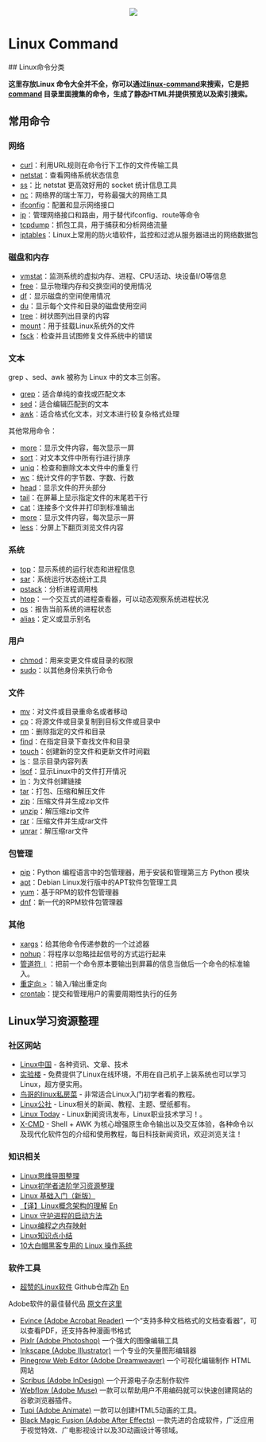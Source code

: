 <p align="center">
  <a href="https://jaywcjlove.github.io/linux-command">
    <img src="./template/img/banner.svg?sanitize=true">
  </a>
  <h1>Linux Command</h1>
</p>
## Linux命令分类

**这里存放Linux 命令大全并不全，你可以通过[linux-command](https://linux-command-bay-two.vercel.app/)来搜索，它是把 [command](./assets/command) 目录里面搜集的命令，生成了静态HTML并提供预览以及索引搜索。**

## 常用命令

### 网络

- [curl](https://linux.mcbilla.com/c/curl.html)：利用URL规则在命令行下工作的文件传输工具
- [netstat](https://linux.mcbilla.com/c/netstat.html)：查看网络系统状态信息
- [ss](https://linux.mcbilla.com/c/ss.html)：比 netstat 更高效好用的 socket 统计信息工具
- [nc](https://linux.mcbilla.com/c/nc.html)：网络界的瑞士军刀，号称最强大的网络工具
- [ifconfig](https://linux.mcbilla.com/c/ifconfig.html)：配置和显示网络接口
- [ip](https://linux.mcbilla.com/c/ip.html)：管理网络接口和路由，用于替代ifconfig、route等命令
- [tcpdump](https://linux.mcbilla.com/c/tcpdump.html)：抓包工具，用于捕获和分析网络流量
- [iptables](https://linux.mcbilla.com/c/iptables.html)：Linux上常用的防火墙软件，监控和过滤从服务器进出的网络数据包

### 磁盘和内存

- [vmstat](https://linux.mcbilla.com/c/vmstat.html)：监测系统的虚拟内存、进程、CPU活动、块设备I/O等信息
- [free](https://linux.mcbilla.com/c/free.html)：显示物理内存和交换空间的使用情况
- [df](https://linux.mcbilla.com/c/df.html)：显示磁盘的空间使用情况
- [du](https://linux.mcbilla.com/c/du.html)：显示每个文件和目录的磁盘使用空间
- [tree](https://linux.mcbilla.com/c/tree.html)：树状图列出目录的内容
- [mount](https://linux.mcbilla.com/c/mount.html)：用于挂载Linux系统外的文件
- [fsck](https://linux.mcbilla.com/c/fsck.html)：检查并且试图修复文件系统中的错误

### 文本

grep 、sed、awk 被称为 Linux 中的文本三剑客。

- [grep](https://linux.mcbilla.com/c/grep.html)：适合单纯的查找或匹配文本
- [sed](https://linux.mcbilla.com/c/sed.html)：适合编辑匹配到的文本
- [awk](https://linux.mcbilla.com/c/awk.html)：适合格式化文本，对文本进行较复杂格式处理

其他常用命令：

- [more](https://linux.mcbilla.com/c/more.html)：显示文件内容，每次显示一屏
- [sort](https://linux.mcbilla.com/c/sort.html)：对文本文件中所有行进行排序
- [uniq](https://linux.mcbilla.com/c/uniq.html)：检查和删除文本文件中的重复行
- [wc](https://linux.mcbilla.com/c/wc.html)：统计文件的字节数、字数、行数
- [head](https://linux.mcbilla.com/c/head.html)：显示文件的开头部分
- [tail](https://linux.mcbilla.com/c/tail.html)：在屏幕上显示指定文件的末尾若干行
- [cat](https://linux.mcbilla.com/c/cat.html)：连接多个文件并打印到标准输出
- [more](https://linux.mcbilla.com/c/more.html)：显示文件内容，每次显示一屏
- [less](https://linux.mcbilla.com/c/less.html)：分屏上下翻页浏览文件内容

### 系统

- [top](https://linux.mcbilla.com/c/top.html)：显示系统的运行状态和进程信息
- [sar](https://linux.mcbilla.com/c/sar.html)：系统运行状态统计工具
- [pstack](https://linux.mcbilla.com/c/pstack.html)：分析进程调用栈
- [htop](https://linux.mcbilla.com/c/htop.html)：一个交互式的进程查看器，可以动态观察系统进程状况
- [ps](https://linux.mcbilla.com/c/ps.html)：报告当前系统的进程状态
- [alias](https://linux.mcbilla.com/c/alias.html)：定义或显示别名

### 用户

- [chmod](https://linux.mcbilla.com/c/chmod.html)：用来变更文件或目录的权限
- [sudo](https://linux.mcbilla.com/c/sudo.html)：以其他身份来执行命令

### 文件

- [mv](https://linux.mcbilla.com/c/mv.html)：对文件或目录重命名或者移动
- [cp](https://linux.mcbilla.com/c/cp.html)：将源文件或目录复制到目标文件或目录中
- [rm](https://linux.mcbilla.com/c/rm.html)：删除指定的文件和目录
- [find](https://linux.mcbilla.com/c/find.html)：在指定目录下查找文件和目录
- [touch](https://linux.mcbilla.com/c/touch.html)：创建新的空文件和更新文件时间戳
- [ls](https://linux.mcbilla.com/c/ls.html)：显示目录内容列表
- [lsof](https://linux.mcbilla.com/c/lsof.html)：显示Linux中的文件打开情况
- [ln](https://linux.mcbilla.com/c/ln.html)：为文件创建链接
- [tar](https://linux.mcbilla.com/c/tar.html)：打包、压缩和解压文件
- [zip](https://linux.mcbilla.com/c/zip.html)：压缩文件并生成zip文件
- [unzip](https://linux.mcbilla.com/c/unzip.html)：解压缩zip文件
- [rar](https://linux.mcbilla.com/c/rar.html)：压缩文件并生成rar文件
- [unrar](https://linux.mcbilla.com/c/unrar.html)：解压缩rar文件

### 包管理

- [pip](https://linux.mcbilla.com/c/pip.html)：Python 编程语言中的包管理器，用于安装和管理第三方 Python 模块
- [apt](https://linux.mcbilla.com/c/apt.html)：Debian Linux发行版中的APT软件包管理工具
- [yum](https://linux.mcbilla.com/c/yum.html)：基于RPM的软件包管理器
- [dnf](https://linux.mcbilla.com/c/dnf.html)：新一代的RPM软件包管理器

### 其他

- [xargs](https://linux.mcbilla.com/c/xargs.html)：给其他命令传递参数的一个过滤器
- [nohup](https://linux.mcbilla.com/c/nohup.html)：将程序以忽略挂起信号的方式运行起来
- [管道符 `|`](https://linux.mcbilla.com/c/管道符.html) ：把前一个命令原本要输出到屏幕的信息当做后一个命令的标准输入。
- [重定向 `>`](https://linux.mcbilla.com/c/重定向.html) ：输入/输出重定向
- [crontab](https://linux.mcbilla.com/c/crontab.html)：提交和管理用户的需要周期性执行的任务

## Linux学习资源整理


### 社区网站

- [Linux中国](https://linux.cn/) - 各种资讯、文章、技术
- [实验楼](https://www.shiyanlou.com/) - 免费提供了Linux在线环境，不用在自己机子上装系统也可以学习Linux，超方便实用。
- [鸟哥的linux私房菜](http://linux.vbird.org/) - 非常适合Linux入门初学者看的教程。
- [Linux公社](http://www.linuxidc.com/) - Linux相关的新闻、教程、主题、壁纸都有。
- [Linux Today](http://www.linuxde.net) - Linux新闻资讯发布，Linux职业技术学习！。
- [X-CMD](https://www.x-cmd.com/) - Shell + AWK 为核心增强原生命令输出以及交互体验，各种命令以及现代化软件包的介绍和使用教程，每日科技新闻资讯，欢迎浏览关注！

### 知识相关

- [Linux思维导图整理](http://www.jianshu.com/p/59f759207862)
- [Linux初学者进阶学习资源整理](http://www.jianshu.com/p/fe2a790b41eb)
- [Linux 基础入门（新版）](https://www.shiyanlou.com/courses/1)
- [【译】Linux概念架构的理解](http://www.jianshu.com/p/c5ae8f061cfe) [En](http://oss.org.cn/ossdocs/linux/kernel/a1/index.html)
- [Linux 守护进程的启动方法](http://www.ruanyifeng.com/blog/2016/02/linux-daemon.html)
- [Linux编程之内存映射](https://www.shiyanlou.com/questions/2992)
- [Linux知识点小结](https://blog.huachao.me/2016/1/Linux%E7%9F%A5%E8%AF%86%E7%82%B9%E5%B0%8F%E7%BB%93/)
- [10大白帽黑客专用的 Linux 操作系统](https://linux.cn/article-6971-1.html)

### 软件工具

- [超赞的Linux软件](https://www.gitbook.com/book/alim0x/awesome-linux-software-zh_cn/details) Github仓库[Zh](https://github.com/alim0x/Awesome-Linux-Software-zh_CN) [En](https://github.com/VoLuong/Awesome-Linux-Software)

Adobe软件的最佳替代品 [原文在这里](https://linux.cn/article-8928-1.html)

- [Evince (Adobe Acrobat Reader)](https://wiki.gnome.org/Apps/Evince) 一个“支持多种文档格式的文档查看器”，可以查看PDF，还支持各种漫画书格式
- [Pixlr (Adobe Photoshop)](https://pixlr.com/) 一个强大的图像编辑工具
- [Inkscape (Adobe Illustrator)](https://inkscape.org/zh/) 一个专业的矢量图形编辑器
- [Pinegrow Web Editor (Adobe Dreamweaver)](https://pinegrow.com/) 一个可视化编辑制作 HTML 网站
- [Scribus (Adobe InDesign)](https://www.scribus.net/) 一个开源电子杂志制作软件
- [Webflow (Adobe Muse)](https://webflow.com/) 一款可以帮助用户不用编码就可以快速创建网站的谷歌浏览器插件。
- [Tupi (Adobe Animate)](http://www.maefloresta.com/portal/) 一款可以创建HTML5动画的工具。
- [Black Magic Fusion (Adobe After Effects)](https://www.blackmagicdesign.com) 一款先进的合成软件，广泛应用于视觉特效、广电影视设计以及3D动画设计等领域。


